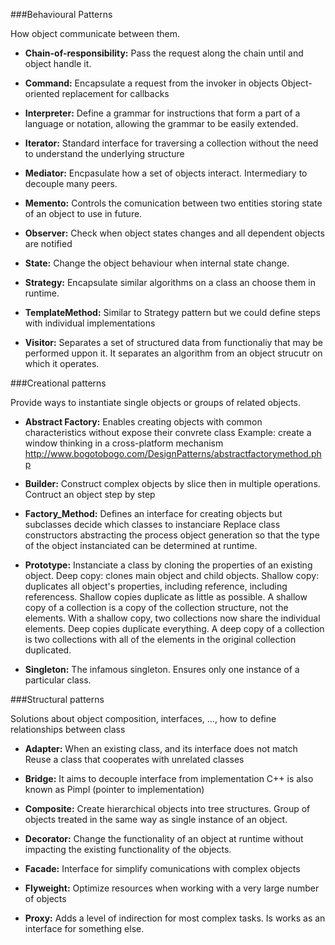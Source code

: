 ###Behavioural Patterns

How object communicate between them.

- **Chain-of-responsibility:**
Pass the request along the chain until and object handle it.

* **Command:**
Encapsulate a request from the invoker in objects
Object-oriented replacement for callbacks

* **Interpreter:**
Define a grammar for instructions that form a part of a language or notation, allowing the grammar to be easily extended.

* **Iterator:**
Standard interface for traversing a collection without the need to understand the underlying structure

* **Mediator:**
Encpasulate how a set of objects interact. Intermediary to decouple many peers.

* **Memento:**
Controls the comunication between two entities storing state of an object to use in future.

* **Observer:**
Check when object states changes and all dependent objects are notified

* **State:**
Change the object behaviour when internal state change.

* **Strategy:**
Encapsulate similar algorithms on a class an choose them in runtime.

* **TemplateMethod:**
Similar to Strategy pattern but we could define steps with individual implementations

* **Visitor:**
Separates a set of structured data from functionaliy that may be performed uppon it. It separates an algorithm from an object strucutr on which it operates.


###Creational patterns

Provide ways to instantiate single objects or groups of related objects.

* **Abstract Factory:** Enables creating objects with common characteristics without expose their convrete class
Example: create a window thinking in a cross-platform mechanism
http://www.bogotobogo.com/DesignPatterns/abstractfactorymethod.php

* **Builder:**
Construct complex objects by slice then in multiple operations. Contruct an object step by step 

* **Factory_Method:**
Defines an interface for creating objects but subclasses decide which classes to instanciare
Replace class constructors abstracting the process object generation so that the type of the object instanciated can be determined at runtime. 

* **Prototype:**
Instanciate a class by cloning the properties of an existing object.
Deep copy: clones main object and child objects.
Shallow copy: duplicates all object's properties, including reference, including referencess.
Shallow copies duplicate as little as possible. A shallow copy of a collection is a copy of the collection structure, not the elements. With a shallow copy, two collections now share the individual elements.
Deep copies duplicate everything. A deep copy of a collection is two collections with all of the elements in the original collection duplicated.

* **Singleton:**
The infamous singleton.
Ensures only one instance of a particular class.


###Structural patterns

Solutions about object composition, interfaces, ..., how to define relationships between class 

* **Adapter:**
When an existing class, and its interface does not match
Reuse a class that cooperates with unrelated classes

* **Bridge:**
It aims to decouple interface from implementation
C++ is also known as Pimpl (pointer to implementation)

* **Composite:**
Create hierarchical objects into tree structures.
Group of objects treated in the same way as single instance of an object.


* **Decorator:**
Change the functionality of an object at runtime without impacting the existing functionality of the objects.

* **Facade:**
Interface for simplify comunications with complex objects

* **Flyweight:**
Optimize resources when working with a very large number of objects

* **Proxy:**
Adds a level of indirection for most complex tasks. Is works as an interface for something else.


